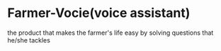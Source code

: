 # Farmer-Vocie(voice assistant)
the product that makes the farmer's life easy by solving questions that he/she tackles
